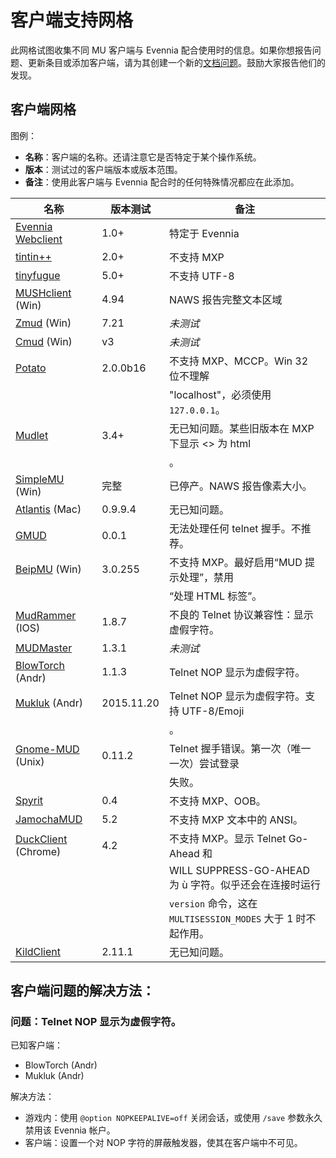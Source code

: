 # 客户端支持网格

此网格试图收集不同 MU 客户端与 Evennia 配合使用时的信息。如果你想报告问题、更新条目或添加客户端，请为其创建一个新的[文档问题](github:issue)。鼓励大家报告他们的发现。

## 客户端网格

图例：

- **名称**：客户端的名称。还请注意它是否特定于某个操作系统。
- **版本**：测试过的客户端版本或版本范围。
- **备注**：使用此客户端与 Evennia 配合时的任何特殊情况都应在此添加。

| 名称 | 版本测试 | 备注 |
| --- | --- | --- |
| [Evennia Webclient][1]    | 1.0+      | 特定于 Evennia |
| [tintin++][2]             | 2.0+      | 不支持 MXP  |
| [tinyfugue][3]            | 5.0+      | 不支持 UTF-8                                               |
| [MUSHclient][4] (Win)     | 4.94      | NAWS 报告完整文本区域                                    |
| [Zmud][5] (Win)           | 7.21      | *未测试*                                                     |
| [Cmud][6] (Win)           | v3        | *未测试*                                                     |
| [Potato][7]              | 2.0.0b16  | 不支持 MXP、MCCP。Win 32 位不理解            |
|                           |           | "localhost"，必须使用 `127.0.0.1`。                             |
| [Mudlet][8]               | 3.4+      | 无已知问题。某些旧版本在 MXP 下显示 <> 为 html         |
|                           |           | 。                                                     |
| [SimpleMU][9] (Win)       | 完整      | 已停产。NAWS 报告像素大小。                         |
| [Atlantis][10] (Mac)      | 0.9.9.4   | 无已知问题。                                               |
| [GMUD][11]                | 0.0.1     | 无法处理任何 telnet 握手。不推荐。          |
| [BeipMU][12] (Win)        | 3.0.255   | 不支持 MXP。最好启用“MUD 提示处理”，禁用  |
|                           |           | “处理 HTML 标签”。                                            |
| [MudRammer][13] (IOS)     | 1.8.7     | 不良的 Telnet 协议兼容性：显示虚假字符。  |
| [MUDMaster][14]           | 1.3.1     | *未测试*                                                     |
| [BlowTorch][15] (Andr)    | 1.1.3     | Telnet NOP 显示为虚假字符。                     |
| [Mukluk][16] (Andr)       | 2015.11.20| Telnet NOP 显示为虚假字符。支持 UTF-8/Emoji     |
|                           |           | 。                                                       |
| [Gnome-MUD][17] (Unix)    | 0.11.2    | Telnet 握手错误。第一次（唯一一次）尝试登录    |
|                           |           | 失败。                                                         |
| [Spyrit][18]              | 0.4       | 不支持 MXP、OOB。                                           |
| [JamochaMUD][19]          | 5.2       | 不支持 MXP 文本中的 ANSI。                         |
| [DuckClient][20] (Chrome) | 4.2       | 不支持 MXP。显示 Telnet Go-Ahead 和                   |
|                           |           | WILL SUPPRESS-GO-AHEAD 为 ù 字符。似乎还会在连接时运行       |
|                           |           | `version` 命令，这在 `MULTISESSION_MODES` 大于 1 时不起作用。                                  |
| [KildClient][21]          | 2.11.1    | 无已知问题。                                               |

[1]: ../Components/Webclient
[2]: http://tintin.sourceforge.net/
[3]: http://tinyfugue.sourceforge.net/
[4]: https://mushclient.com/
[5]: http://forums.zuggsoft.com/index.php?page=4&action=file&file_id=65
[6]: http://forums.zuggsoft.com/index.php?page=4&action=category&cat_id=11
[7]: https://www.potatomushclient.com/
[8]: https://www.mudlet.org/
[9]: https://archive.org/details/tucows_196173_SimpleMU_MU_Client
[10]: https://www.riverdark.net/atlantis/
[11]: https://sourceforge.net/projects/g-mud/
[12]: http://www.beipmu.com/
[13]: https://itunes.apple.com/us/app/mudrammer-a-modern-mud-client/id597157072
[14]: https://itunes.apple.com/us/app/mudmaster/id341160033
[15]: https://bt.happygoatstudios.com/
[16]: https://play.google.com/store/apps/details?id=com.crap.mukluk
[17]: https://github.com/GNOME/gnome-mud
[18]: https://spyrit.ierne.eu.org/
[19]: https://jamochamud.org/
[20]: http://duckclient.com/
[21]: https://www.kildclient.org/

## 客户端问题的解决方法：

### 问题：Telnet NOP 显示为虚假字符。

已知客户端：

- BlowTorch (Andr)
- Mukluk (Andr)

解决方法：

- 游戏内：使用 `@option NOPKEEPALIVE=off` 关闭会话，或使用 `/save` 参数永久禁用该 Evennia 帐户。
- 客户端：设置一个对 NOP 字符的屏蔽触发器，使其在客户端中不可见。
